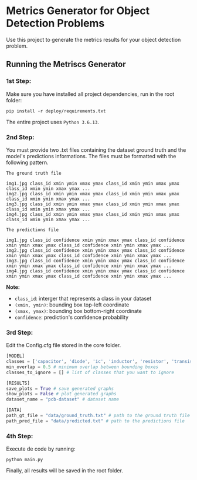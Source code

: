 Metrics Generator for Object Detection Problems
====

Use this project to generate the metrics results for your object detection problem.

## **Running the Metriscs Generator**

### **1st Step:**

Make sure you have installed all project dependencies, run in the root folder:

    pip install -r deploy/requirements.txt

The entire project uses `Python 3.6.13`.

### **2nd Step:**

You must provide two .txt files containing the dataset ground truth and the model's predictions informations. The files must be formatted with the following pattern.

`The ground truth file`

```
img1.jpg class_id xmin ymin xmax ymax class_id xmin ymin xmax ymax class_id xmin ymin xmax ymax ...
img2.jpg class_id xmin ymin xmax ymax class_id xmin ymin xmax ymax class_id xmin ymin xmax ymax ...
img3.jpg class_id xmin ymin xmax ymax class_id xmin ymin xmax ymax class_id xmin ymin xmax ymax ...
img4.jpg class_id xmin ymin xmax ymax class_id xmin ymin xmax ymax class_id xmin ymin xmax ymax ...
```
`The predictions file`

```
img1.jpg class_id confidence xmin ymin xmax ymax class_id confidence xmin ymin xmax ymax class_id confidence xmin ymin xmax ymax ...
img2.jpg class_id confidence xmin ymin xmax ymax class_id confidence xmin ymin xmax ymax class_id confidence xmin ymin xmax ymax ...
img3.jpg class_id confidence xmin ymin xmax ymax class_id confidence xmin ymin xmax ymax class_id confidence xmin ymin xmax ymax ...
img4.jpg class_id confidence xmin ymin xmax ymax class_id confidence xmin ymin xmax ymax class_id confidence xmin ymin xmax ymax ...

```
**Note:**

+ `class_id`: interger that represents a class in your dataset
+ `(xmin, ymin)`: bounding box top-left coordinate
+ `(xmax, ymax)`: bounding box bottom-right coordinate
+ `confidence`: prediction's confidence probability

### **3rd Step:**

Edit the Config.cfg file stored in the core folder.
```python
[MODEL]
classes = ['capacitor', 'diode', 'ic', 'inductor', 'resistor', 'transistor'] # your dataset classes
min_overlap = 0.5 # minimum overlap between bounding boxes
classes_to_ignore = [] # list of classes that you want to ignore

[RESULTS]
save_plots = True # save generated graphs
show_plots = False # plot generated graphs
dataset_name = "pcb-dataset" # dataset name

[DATA]
path_gt_file = "data/ground_truth.txt" # path to the ground truth file
path_pred_file = "data/predicted.txt" # path to the predictions file
```
### **4th Step:**

Execute de code by running:

    python main.py

Finally, all results will be saved in the root folder.